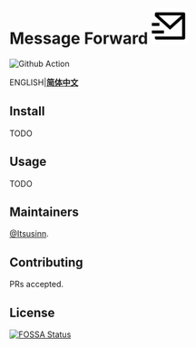 <!--

- Copyright 2020-2021 Itsusinn and contributors.
- Licensed under the Creative Commons Attribution-NonCommercial-ShareAlike 4.0 International License.
- you may not use this file except in compliance with the License.
- You may obtain a copy of the License at
-       http://creativecommons.org/licenses/by-nc-sa/4.0/
-->

# Message Forward ![Icon](img/mail-send-line.svg)

![Github Action](https://github.com/itsusinn/message-forward/workflows/build/badge.svg)

ENGLISH|**[简体中文](README.md)**

## Install

TODO

## Usage

TODO

## Maintainers

[@Itsusinn](https://github.com/Itsusinn).

## Contributing

PRs accepted.

## License
[![FOSSA Status](https://app.fossa.com/api/projects/custom%2B23047%2Fgithub.com%2FMeowCat-Studio%2Fmessage-forwarding.svg?type=large)](https://app.fossa.com/projects/custom%2B23047%2Fgithub.com%2FMeowCat-Studio%2Fmessage-forwarding?ref=badge_large)